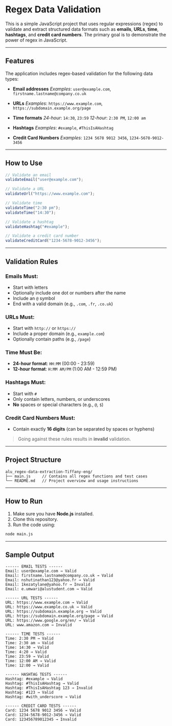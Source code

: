 # Regex Data Validation

This is a simple JavaScript project that uses regular expressions (regex) to validate and extract structured data formats such as **emails**, **URLs**, **time**, **hashtags**, and **credit card numbers**.
The primary goal is to demonstrate the power of regex in JavaScript.

---

## Features

The application includes regex-based validation for the following data types:

* **Email addresses**
  *Examples*: `user@example.com`, `firstname.lastname@company.co.uk`

* **URLs**
  *Examples*: `https://www.example.com`, `https://subdomain.example.org/page`

* **Time formats**
  *24-hour*: `14:30`, `23:59`
  *12-hour*: `2:30 PM`, `12:00 am`

* **Hashtags**
  *Examples*: `#example`, `#ThisIsAHashtag`

* **Credit Card Numbers**
  *Examples*: `1234 5678 9012 3456`, `1234-5678-9012-3456`

---

## How to Use

```js
// Validate an email
validateEmail("user@example.com");

// Validate a URL
validateUrl("https://www.example.com");

// Validate time
validateTime("2:30 pm");
validateTime("14:30");

// Validate a hashtag
validateHashtag("#example");

// Validate a credit card number
validateCreditCard("1234-5678-9012-3456");
```

---

## Validation Rules

### Emails Must:

* Start with letters
* Optionally include one dot or numbers after the name
* Include an `@` symbol
* End with a valid domain (e.g., `.com`, `.fr`, `.co.uk`)

### URLs Must:

* Start with `http://` or `https://`
* Include a proper domain (e.g., `example.com`)
* Optionally contain paths (e.g., `/page`)

### Time Must Be:

* **24-hour format**: `HH:MM` (00:00 - 23:59)
* **12-hour format**: `H:MM AM/PM` (1:00 AM - 12:59 PM)

### Hashtags Must:

* Start with `#`
* Only contain letters, numbers, or underscores
* **No** spaces or special characters (e.g., `@`, `$`)

### Credit Card Numbers Must:

* Contain exactly **16 digits** (can be separated by spaces or hyphens)

> Going against these rules results in **invalid** validation.

---

## Project Structure

```
alu_regex-data-extraction-Tiffany-eng/
├── main.js     // Contains all regex functions and test cases
└── README.md   // Project overview and usage instructions
```

---

## How to Run

1. Make sure you have **Node.js** installed.
2. Clone this repository.
3. Run the code using:

```bash
node main.js
```

---

## Sample Output

```
------ EMAIL TESTS ------
Email: user@example.com → Valid
Email: firstname.lastname@company.co.uk → Valid
Email: nshutinathan123@yahoo.fr → Valid
Email: 1kezatylane@yahoo.fr → Invalid
Email: e.umwari@alustudent.com → Valid

------ URL TESTS ------
URL: https://www.example.com → Valid
URL: https://www.example.co.uk → Valid
URL: https://subdomain.example.org → Valid
URL: https://subdomain.example.org/page → Valid
URL: https://www.google.org/en/ → Valid
URL: www.amazon.com → Invalid

------ TIME TESTS ------
Time: 2:30 PM → Valid
Time: 2:30 am → Valid
Time: 14:30 → Valid
Time: 4:20 → Valid
Time: 23:59 → Valid
Time: 12:00 AM → Valid
Time: 12:00 → Valid

------ HASHTAG TESTS ------
Hashtag: #example → Valid
Hashtag: #ThisIsAHashtag → Valid
Hashtag: #ThisIsAHashtag 123 → Invalid
Hashtag: #123 → Valid
Hashtag: #with_underscore → Valid

------ CREDIT CARD TESTS ------
Card: 1234 5678 9012 3456 → Valid
Card: 1234-5678-9012-3456 → Valid
Card: 123456789012345 → Invalid
```
